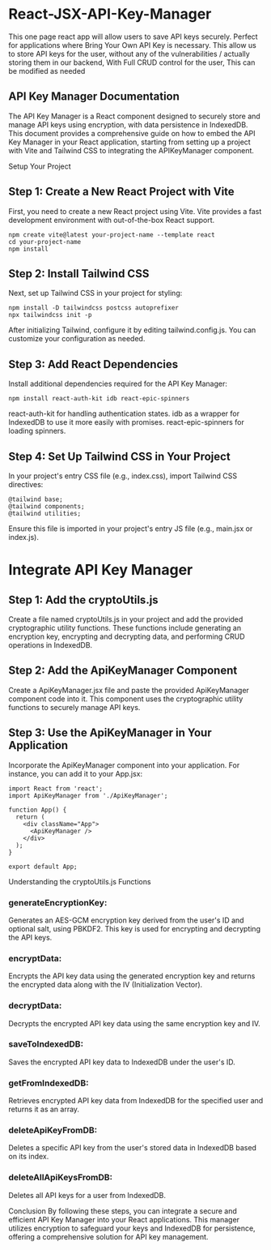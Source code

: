 # React-JSX-API-Key-Manager
This one page react app will allow users to save API keys securely. Perfect for applications where Bring Your Own API Key is necessary. This allow us to store API keys for the user, without any of the vulnerabilities / actually storing them in our backend, With Full CRUD control for the user, This can be modified as needed

## API Key Manager Documentation
The API Key Manager is a React component designed to securely store and manage API keys using encryption, with data persistence in IndexedDB. This document provides a comprehensive guide on how to embed the API Key Manager in your React application, starting from setting up a project with Vite and Tailwind CSS to integrating the APIKeyManager component.

Setup Your Project
## Step 1: Create a New React Project with Vite
First, you need to create a new React project using Vite. Vite provides a fast development environment with out-of-the-box React support.

```
npm create vite@latest your-project-name --template react
cd your-project-name
npm install
```

## Step 2: Install Tailwind CSS
Next, set up Tailwind CSS in your project for styling:

```
npm install -D tailwindcss postcss autoprefixer
npx tailwindcss init -p
```
After initializing Tailwind, configure it by editing tailwind.config.js. You can customize your configuration as needed.

## Step 3: Add React Dependencies
Install additional dependencies required for the API Key Manager:

```
npm install react-auth-kit idb react-epic-spinners
```
react-auth-kit for handling authentication states.
idb as a wrapper for IndexedDB to use it more easily with promises.
react-epic-spinners for loading spinners.

## Step 4: Set Up Tailwind CSS in Your Project
In your project's entry CSS file (e.g., index.css), import Tailwind CSS directives:

```
@tailwind base;
@tailwind components;
@tailwind utilities;
```
Ensure this file is imported in your project's entry JS file (e.g., main.jsx or index.js).

# Integrate API Key Manager
## Step 1: Add the cryptoUtils.js
Create a file named cryptoUtils.js in your project and add the provided cryptographic utility functions. These functions include generating an encryption key, encrypting and decrypting data, and performing CRUD operations in IndexedDB.

## Step 2: Add the ApiKeyManager Component
Create a ApiKeyManager.jsx file and paste the provided ApiKeyManager component code into it. This component uses the cryptographic utility functions to securely manage API keys.

## Step 3: Use the ApiKeyManager in Your Application
Incorporate the ApiKeyManager component into your application. For instance, you can add it to your App.jsx:


```
import React from 'react';
import ApiKeyManager from './ApiKeyManager';

function App() {
  return (
    <div className="App">
      <ApiKeyManager />
    </div>
  );
}

export default App;
```
Understanding the cryptoUtils.js Functions
### generateEncryptionKey: 
Generates an AES-GCM encryption key derived from the user's ID and optional salt, using PBKDF2. This key is used for encrypting and decrypting the API keys.

### encryptData: 
Encrypts the API key data using the generated encryption key and returns the encrypted data along with the IV (Initialization Vector).

### decryptData: 
Decrypts the encrypted API key data using the same encryption key and IV.

### saveToIndexedDB: 
Saves the encrypted API key data to IndexedDB under the user's ID.

### getFromIndexedDB: 
Retrieves encrypted API key data from IndexedDB for the specified user and returns it as an array.

### deleteApiKeyFromDB: 
Deletes a specific API key from the user's stored data in IndexedDB based on its index.

### deleteAllApiKeysFromDB: 
Deletes all API keys for a user from IndexedDB.

Conclusion
By following these steps, you can integrate a secure and efficient API Key Manager into your React applications. This manager utilizes encryption to safeguard your keys and IndexedDB for persistence, offering a comprehensive solution for API key management.
